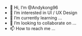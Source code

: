 - 👋 Hi, I’m @Andykong96
- 👀 I’m interested in UI / UX Design
- 🌱 I’m currently learning ...
- 💞️ I’m looking to collaborate on ...
- 📫 How to reach me ...

<!---
Andykong96/Andykong96 is a ✨ special ✨ repository because its `README.md` (this file) appears on your GitHub profile.
You can click the Preview link to take a look at your changes.
--->
